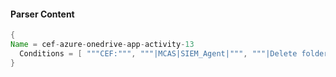 #### Parser Content
```Java
{
Name = cef-azure-onedrive-app-activity-13
  Conditions = [ """CEF:""", """|MCAS|SIEM_Agent|""", """|Delete folder|""" ]
}
```